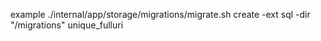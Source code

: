 example
./internal/app/storage/migrations/migrate.sh create -ext sql -dir "/migrations" unique_fulluri